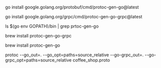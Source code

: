 
go install google.golang.org/protobuf/cmd/protoc-gen-go@latest

go install google.golang.org/grpc/cmd/protoc-gen-go-grpc@latest

ls $(go env GOPATH)/bin | grep prtoc-gen-go

brew install protoc-gen-go-grpc

brew install protoc-gen-go

protoc --go_out=. --go_opt=paths=source_relative --go-grpc_out=. --go-grpc_opt=paths=source_relative coffee_shop.proto
